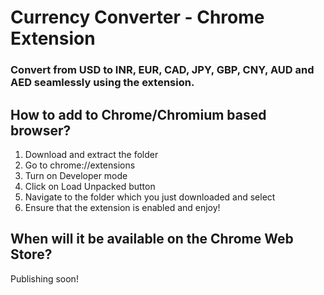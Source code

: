 # Currency Converter - Chrome Extension

### Convert from USD to INR, EUR, CAD, JPY, GBP, CNY, AUD and AED seamlessly using the extension.

## How to add to Chrome/Chromium based browser?

1. Download and extract the folder
2. Go to chrome://extensions
3. Turn on Developer mode
4. Click on Load Unpacked button
5. Navigate to the folder which you just downloaded and select
6. Ensure that the extension is enabled and enjoy!

## When will it be available on the Chrome Web Store?
Publishing soon!
